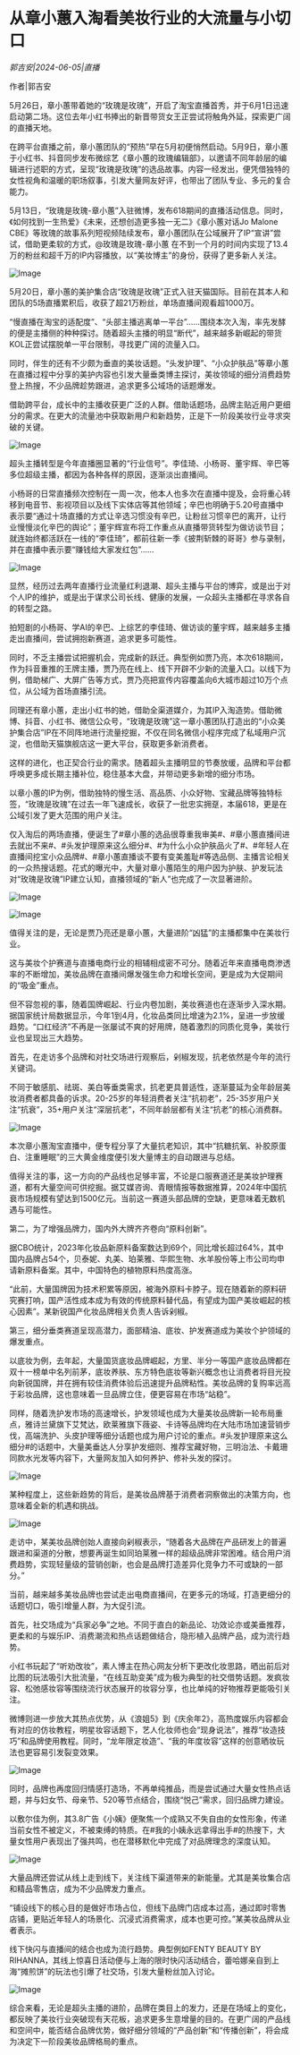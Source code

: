 # 从章小蕙入淘看美妆行业的大流量与小切口

*郭吉安|2024-06-05|直播*

作者|郭吉安

5月26日，章小蕙带着她的“玫瑰是玫瑰”，开启了淘宝直播首秀，并于6月1日迅速启动第二场。这位去年小红书捧出的新晋带货女王正尝试将触角外延，探索更广阔的直播天地。

在跨平台直播之前，章小蕙团队的“预热”早在5月初便悄然启动。5月9日，章小蕙于小红书、抖音同步发布微综艺《章小蕙的玫瑰编辑部》，以邀请不同年龄层的编辑进行述职的方式，呈现“玫瑰是玫瑰”的选品故事。内容一经发出，便凭借独特的女性视角和温暖的职场叙事，引发大量网友好评，也带出了团队专业、多元的复合能力。

5月13日，“玫瑰是玫瑰-章小蕙”入驻微博，发布618期间的直播活动信息。同时，《如何找到一生热爱》《未来，还想创造更多独一无二》《章小蕙对话Jo Malone CBE》等玫瑰的故事系列短视频陆续发布，章小蕙团队在公域展开了IP“宣讲”尝试，借助更柔软的方式，@玫瑰是玫瑰-章小蕙 在不到一个月的时间内实现了13.4万的粉丝和超千万的IP内容播放，以“美妆博主”的身份，获得了更多新人关注。

![Image](http://static.ylzbl.com/uploads/ueditor/php/upload/image/20240605/1717588778710002.jpeg)

5月20日，章小蕙的美护集合店“玫瑰是玫瑰”正式入驻天猫国际。目前在其本人和团队的5场直播累积后，收获了超21万粉丝，单场直播间观看超1000万。

“慢直播在淘宝的适配度”、“头部主播逃离单一平台”……围绕本次入淘，率先发酵的便是主播侧的种种探讨。随着超头主播的明显“断代”，越来越多新崛起的带货KOL正尝试摆脱单一平台限制，寻找更广阔的流量入口。

同时，伴生的还有不少颇为垂直的美妆话题。“头发护理”、“小众护肤品”等章小蕙在直播过程中分享的美护内容也引发大量垂类博主探讨，美妆领域的细分消费趋势登上热搜，不少品牌趁势跟进，追求更多公域场的话题爆发。

借助跨平台，成长中的主播收获更广泛的人群。借助话题场，品牌主贴近用户更细分的需求。在更大的流量池中获取新用户和新趋势，正是下一阶段美妆行业寻求突破的关键。

![Image](http://static.ylzbl.com/uploads/ueditor/php/upload/image/20240605/1717588778195851.jpeg)

超头主播转型是今年直播圈显著的“行业信号”。李佳琦、小杨哥、董宇辉、辛巴等多位超级主播，都因为各种各样的原因，逐渐淡出直播间。

小杨哥的日常直播频次控制在一周一次，他本人也多次在直播中提及，会将重心转移到电音节、影视项目以及线下实体店等其他领域；辛巴也明确于5.20号直播中表示要“通过十场直播的方式让辛选习惯没有辛巴，让粉丝习惯辛巴的离开，让行业慢慢淡化辛巴的舆论”；董宇辉宣布将工作重点从直播带货转型为做访谈节目；就连始终都活跃在一线的“李佳琦”，都前往新一季《披荆斩棘的哥哥》参与录制，并在直播中表示要“赚钱给大家发红包”……

![Image](http://static.ylzbl.com/uploads/ueditor/php/upload/image/20240605/1717588779383450.jpeg)

显然，经历过去两年直播行业流量红利退潮、超头主播与平台的博弈，或是出于对个人IP的维护，或是出于谋求公司长线、健康的发展，一众超头主播都在寻求各自的转型之路。

拍短剧的小杨哥、学AI的辛巴、上综艺的李佳琦、做访谈的董宇辉，越来越多主播走出直播间，尝试拥抱新赛道，追求更多可能性。

同时，不乏主播尝试把握机会，完成新的跃迁。典型例如贾乃亮，本次618期间，作为抖音重推的王牌主播，贾乃亮在线上、线下开辟不少新的流量入口。以线下为例，借助梯广、大屏广告等方式，贾乃亮把宣传内容覆盖向6大城市超过10万个点位，从公域为首场直播引流。

同理还有章小蕙，走出小红书的她，借助全渠道媒介，为其IP入淘造势。借助微博、抖音、小红书、微信公众号，“玫瑰是玫瑰”这一章小蕙团队打造出的“小众美护集合店”IP在不同阵地进行流量挖掘，不仅在同名微信小程序完成了私域用户沉淀，也借助天猫旗舰店这一更大平台，获取更多新消费者。

这样的进化，也正契合行业的需求。随着超头主播明显的节奏放缓，品牌和平台都呼唤更多成长期主播补位，稳住基本大盘，并带动更多新增的细分市场。

以章小蕙的IP为例，借助独特的慢生活、高品质、小众好物、宝藏品牌等独特标签，“玫瑰是玫瑰”在过去一年飞速成长，收获了一批忠实拥趸，本届618，更是在公域引发了更大范围的用户关注。

仅入淘后的两场直播，便诞生了#章小蕙的选品很尊重我审美#、#章小蕙直播间进去就出不来#、#头发护理原来这么细分#、#为什么小众护肤品火了#、#年轻人在直播间挖宝小众品牌#、#章小蕙直播谈不要有变美羞耻#等选品侧、主播言论相关的一众热搜话题。花式的曝光中，大量对章小蕙陌生的用户因为护肤、护发玩法对“玫瑰是玫瑰”IP建立认知，直播领域的“新人”也完成了一次显著进阶。

![Image](http://static.ylzbl.com/uploads/ueditor/php/upload/image/20240605/1717588780541634.jpeg)

![Image](http://static.ylzbl.com/uploads/ueditor/php/upload/image/20240605/1717588781983863.jpeg)

值得关注的是，无论是贾乃亮还是章小蕙，大量进阶“凶猛”的主播都集中在美妆行业。

这与美妆个护赛道与直播电商行业的相辅相成密不可分。随着近年来直播电商渗透率的不断增加，美妆品牌在直播间爆发强生命力和增长空间，更是成为大促期间的“吸金”重点。

但不容忽视的事，随着国牌崛起、行业内卷加剧，美妆赛道也在逐渐步入深水期。据国家统计局数据显示，今年1到4月，化妆品类同比增速为2.1%，呈进一步放缓趋势。“口红经济”不再是一张屡试不爽的好用牌，随着激烈的同质化竞争，美妆行业也呈现出三大趋势。

首先，在走访多个品牌和对社交场进行观察后，剁椒发现，抗老依然是今年的流行关键词。

不同于敏感肌、祛斑、美白等垂类需求，抗老更具普适性，逐渐蔓延为全年龄层美妆消费者都具备的诉求。20-25岁的年轻消费者关注“抗初老”，25-35岁用户关注“抗衰”，35+用户关注“深层抗老”，不同年龄层都有关注“抗老”的核心消费群。

![Image](http://static.ylzbl.com/uploads/ueditor/php/upload/image/20240605/1717588781709217.jpeg)

本次章小蕙淘宝直播中，便专程分享了大量抗老知识，其中“抗糖抗氧、补胶原蛋白、注重睡眠”的三大黄金维度便引发大量博主的自动跟进与总结。

值得关注的事，这一方向的产品线也足够丰富，不论是口服赛道还是美妆护理赛道，都有大量空间可供挖掘。据艾媒咨询、青眼情报等数据推算，2024年中国抗衰市场规模有望达到1500亿元。当前这一赛道头部品牌的空缺，更意味着无数机遇与可能性。

第二，为了增强品牌力，国内外大牌齐齐卷向“原料创新”。

据CBO统计，2023年化妆品新原料备案数达到69个，同比增长超过64%，其中国内品牌占54个，贝泰妮、丸美、珀莱雅、华熙生物、水羊股份等上市公司均申请新原料备案。其中，中国特色的植物原料热度高涨。

“此前，大量国牌因为技术积累等原因，被海外原料卡脖子。现在随着新的原料研究赛打响，国产活性成本成为有效的传统原料替代品，有望成为国产美妆崛起的核心因素”。某新锐国产化妆品牌相关负责人告诉剁椒。

第三，细分垂类赛道呈现高潜力，面部精油、底妆、护发赛道成为美妆个护领域的爆发重点。

以底妆为例，去年起，大量国货底妆品牌崛起，方里、半分一等国产底妆品牌都在双十一榜单中名列前茅，底妆养肤、东方特色底妆等新兴概念也让消费者将目光投向新锐国牌，并在拥有较佳消费体验后迅速提升品牌粘性。美妆品牌的复购率远高于彩妆品牌，这也意味着一旦品牌立住，便更容易在市场“站稳”。

同样，随着洗护发市场的高速增长，护发领域也成为大量美妆品牌新一轮布局重点，雅诗兰黛旗下艾梵达，欧莱雅旗下薇姿、卡诗等品牌均在大陆市场加速营销步伐，高端洗护、头皮护理等细分话题也成为用户讨论的重点。#头发护理原来这么细分#的话题中，大量美垂达人分享护发细则、推荐宝藏好物，三明治法、卡戴珊同款水光发等内容下，大量网友加入如何养护、修补头发的探讨。

![Image](http://static.ylzbl.com/uploads/ueditor/php/upload/image/20240605/1717588782274133.jpeg)

某种程度上，这些新趋势的背后，是美妆品牌基于消费者洞察做出的决策方向，也意味着全新的机遇和挑战。

![Image](http://static.ylzbl.com/uploads/ueditor/php/upload/image/20240605/1717588783250205.jpeg)

走访中，某美妆品牌创始人直接向剁椒表示，“随着各大品牌在产品研发上的普遍跟进和渠道的分散，想要再诞生如同珀莱雅一样的超级品牌非常困难。结合用户消费趋势，实现轻量级的营销创新，也会是品牌打造差异化竞争力不可或缺的一部分。”

当前，越来越多美妆品牌也尝试走出电商直播间，在更多元的场域，打造更细分的话题切口，吸引增量人群，为大促引流。

首先，社交场成为“兵家必争”之地。不同于直白的新品论、功效论亦或美垂推荐，更柔和的与娱乐IP、消费潮流和热点话题做结合，隐形植入品牌产品，成为流行趋势。

小红书玩起了“听劝改妆”，素人博主在热心网友分析下更改化妆思路，晒出前后对比图的玩法吸引大批流量，“在线互助变美”成为极为典型的社交借势话题。发疯妆容、松弛感妆容等围绕流行状态展开的妆容分享，也比单纯的好物推荐更能吸引关注。

微博则进一步放大其热点优势，从《浪姐5》到《庆余年2》，高热度娱乐内容都会有对应的仿妆教程，明星妆容话题下，艺人化妆师也会“现身说法”，推荐“妆造技巧”和品牌使用教程。同时，“龙年限定妆造”、“我的年度妆容”这样的创意晒妆玩法也更容易引发裂变效果。

![Image](http://static.ylzbl.com/uploads/ueditor/php/upload/image/20240605/1717588783246192.jpeg)

同时，品牌也再度回归情感打造场，不再单纯推品，而是尝试通过大量女性热点话题，并与妇女节、母亲节、520等节点结合，围绕“悦己”需求，回归品牌力建设。

以敷尔佳为例，其3.8广告《小姨》便聚焦一个成熟又不失自由的女性形象，传递当前女性不被定义，不被束缚的特质。在#我的小姨永远拿得出手#的热搜下，大量女性用户表现出了强共鸣，也在潜移默化中完成了对品牌理念的深度认知。

![Image](http://static.ylzbl.com/uploads/ueditor/php/upload/image/20240605/1717588784660646.jpeg)

大量品牌还尝试从线上走到线下，关注线下渠道带来的新能量。尤其是美妆集合店和精品零售店，成为不少品牌发力重点。

“铺设线下的核心目的是做好市场占位，但线下品牌门店成本过高，通过即时零售店铺，更贴近年轻人的场景化、沉浸式消费需求，成本也更可控。”某美妆品牌从业者表示。

线下快闪与直播间的结合也成为流行趋势。典型例如FENTY BEAUTY BY RIHANNA，其线上惊喜日活动便与上海的限时快闪活动结合，蕾哈娜亲自到上海“摊煎饼”的玩法也引爆了社交场，引发大量粉丝加入讨论。

![Image](http://static.ylzbl.com/uploads/ueditor/php/upload/image/20240605/1717588785196859.jpeg)

综合来看，无论是超头主播的进阶，品牌在类目上的发力，还是在场域上的变化，都反映了美妆行业突破现有天花板，追求更多生意增量的目的。在更广阔的产品线和空间中，能否结合品牌优势，做好细分领域的“产品创新”和“传播创新”，将会成为决定下一阶段美妆品牌格局的重点。

